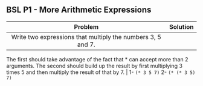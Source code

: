 BSL P1 - More Arithmetic Expressions
-

|Problem| Solution|
|:---------:|:-----------|
|Write two expressions that multiply the numbers 3, 5 and 7. 
The first should take advantage of the fact that * can accept more than 2 arguments. 
The second should build up the result by first multiplying 3 times 5 and then multiply the result of that by 7. | 1- `(* 3 5 7)`
2- `(* (* 3 5) 7)`
